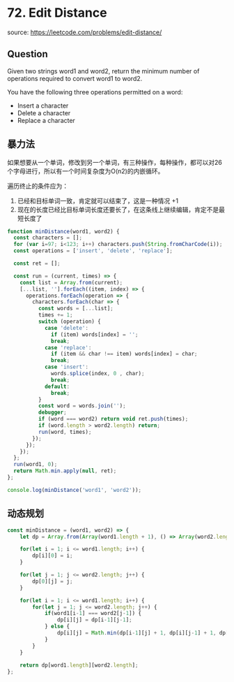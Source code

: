 # 72. Edit Distance

source: <https://leetcode.com/problems/edit-distance/>

## Question

Given two strings word1 and word2, return the minimum number of operations required to convert word1 to word2.

You have the following three operations permitted on a word:

- Insert a character
- Delete a character
- Replace a character

## 暴力法

如果想要从一个单词，修改到另一个单词，有三种操作，每种操作，都可以对26个字母进行，所以有一个时间复杂度为O(n2)的内嵌循环。

遍历终止的条件应为：

1. 已经和目标单词一致，肯定就可以结束了，这是一种情况 +1
2. 现在的长度已经比目标单词长度还要长了，在这条线上继续编辑，肯定不是最短长度了

```ts
function minDistance(word1, word2) {
  const characters = [];
  for (var i=97; i<123; i++) characters.push(String.fromCharCode(i));
  const operations = ['insert', 'delete', 'replace'];

  const ret = [];

  const run = (current, times) => {
    const list = Array.from(current);
    [...list, ''].forEach((item, index) => {
      operations.forEach(operation => {
        characters.forEach(char => {
          const words = [...list];
          times += 1;
          switch (operation) {
            case 'delete':
              if (item) words[index] = '';
              break;
            case 'replace':
              if (item && char !== item) words[index] = char;
              break;
            case 'insert':
              words.splice(index, 0 , char);
              break;
            default:
              break;
          }
          const word = words.join('');
          debugger;
          if (word === word2) return void ret.push(times);
          if (word.length > word2.length) return;
          run(word, times);
        });
      });
    });
  };
  run(word1, 0);
  return Math.min.apply(null, ret);
};

console.log(minDistance('word1', 'word2'));

```


## 动态规划

```js
const minDistance = (word1, word2) => {
    let dp = Array.from(Array(word1.length + 1), () => Array(word2.length+1).fill(0));

    for(let i = 1; i <= word1.length; i++) {
        dp[i][0] = i; 
    }

    for(let j = 1; j <= word2.length; j++) {
        dp[0][j] = j;
    }

    for(let i = 1; i <= word1.length; i++) {
        for(let j = 1; j <= word2.length; j++) {
            if(word1[i-1] === word2[j-1]) {
                dp[i][j] = dp[i-1][j-1];
            } else {
                dp[i][j] = Math.min(dp[i-1][j] + 1, dp[i][j-1] + 1, dp[i-1][j-1] + 1);
            }
        }
    }
    
    return dp[word1.length][word2.length];
};

```